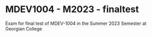 # MDEV1004 - M2023 - finaltest
Exam for final test of MDEV-1004 in the Summer 2023 Semester at Georgian College